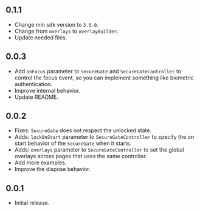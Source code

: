## 0.1.1

* Change min sdk version to `3.0.0`.
* Change from `overlays` to `overlayBuilder`.
* Update needed files.

## 0.0.3

* Add `onFocus` parameter to `SecureGate` and `SecureGateController` to control the focus event, so you can implement something like biometric authentication.
* Improve internal behavior.
* Update README.

## 0.0.2

* Fixes: `SecureGate` does not respect the unlocked state.
* Adds: `lockOnStart` parameter to `SecureGateController` to specify the on start behavior of the `SecureGate` when it starts.
* Adds: `overlays` parameter to `SecureGateController` to set the global overlays across pages that uses the same controller.
* Add more examples.
* Improve the dispose behavior.

## 0.0.1

* Initial release.
